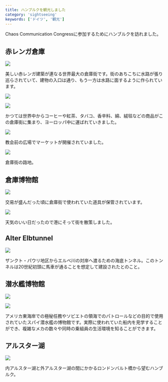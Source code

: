 ```yaml
---
title: ハンブルクを観光しました
category: 'sightseeing'
keywords: ['ドイツ', '観光']
---
```


Chaos Communication Congressに参加するためにハンブルクを訪れました。

## 赤レンガ倉庫

![ ](/img/blog_hamburg01.jpg)

美しい赤レンガ建築が連なる世界最大の倉庫街です。街のあちこちに水路が張り巡らされていて、建物の入口は通り、もう一方は水路に面するように作られています。

![ ](/img/blog_hamburg02.jpg)

![ ](/img/blog_hamburg03.jpg)

かつては世界中からコーヒーや紅茶、タバコ、香辛料、綿、絨毯などの商品がこの倉庫街に集まり、ヨーロッパ中に運ばれていきました。

![ ](/img/blog_hamburg04.jpg)

教会前の広場でマーケットが開催されていました。

![ ](/img/blog_hamburg05.jpg)

倉庫街の路地。

## 倉庫博物館

![ ](/img/blog_hamburg06.jpg)

交易が盛んだった頃に倉庫街で使われていた道具が保管されています。

![ ](/img/blog_hamburg11.jpg)

天気のいい日だったので港にそって街を散策しました。

## Alter Elbtunnel

![ ](/img/blog_hamburg12.jpg)

ザンクト・パウリ地区からエルベ川の対岸へ渡るための海底トンネル。このトンネルは20世紀初頭に馬車が通ることを想定して建設されたとのこと。

## 潜水艦博物館

![ ](/img/blog_hamburg13.jpg)

![ ](/img/blog_hamburg14.jpg)

アメリカ東海岸での極秘任務やソビエトの領海でのパトロールなどの目的で使用されていたスパイ潜水艦の博物館です。実際に使われていた船内を見学することができ、複雑なメカの数々や同時の乗組員の生活環境を知ることができます。

## アルスター湖

![ ](/img/blog_hamburg21.jpg)

内アルスター湖と外アルスター湖の間にかかるロンドンバルト橋から望むハンブルク。
